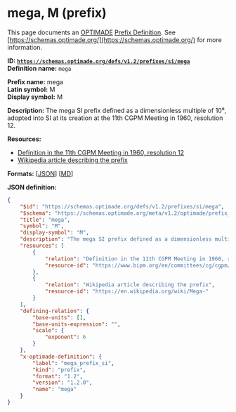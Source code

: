 # mega, M (prefix)

This page documents an [OPTIMADE](https://www.optimade.org/) [Prefix Definition](https://schemas.optimade.org/#definitions). See [https://schemas.optimade.org/](https://schemas.optimade.org/) for more information.

**ID: [`https://schemas.optimade.org/defs/v1.2/prefixes/si/mega`](https://schemas.optimade.org/defs/v1.2/prefixes/si/mega.md)**  
**Definition name:** `mega`

**Prefix name:** mega  
**Latin symbol:** M  
**Display symbol:** M  
  
**Description:** The mega SI prefix defined as a dimensionless multiple of 10⁶, adopted into SI at its creation at the 11th CGPM Meeting in 1960, resolution 12.



**Resources:**

- [Definition in the 11th CGPM Meeting in 1960, resolution 12](https://www.bipm.org/en/committees/cg/cgpm/11-1960/resolution-12)
- [Wikipedia article describing the prefix](https://en.wikipedia.org/wiki/Mega-)


**Formats:** [[JSON](mega.json)] [[MD](mega.md)]

**JSON definition:**

``` json
{
    "$id": "https://schemas.optimade.org/defs/v1.2/prefixes/si/mega",
    "$schema": "https://schemas.optimade.org/meta/v1.2/optimade/prefix_definition.json",
    "title": "mega",
    "symbol": "M",
    "display-symbol": "M",
    "description": "The mega SI prefix defined as a dimensionless multiple of 10\u2076, adopted into SI at its creation at the 11th CGPM Meeting in 1960, resolution 12.",
    "resources": [
        {
            "relation": "Definition in the 11th CGPM Meeting in 1960, resolution 12",
            "resource-id": "https://www.bipm.org/en/committees/cg/cgpm/11-1960/resolution-12"
        },
        {
            "relation": "Wikipedia article describing the prefix",
            "resource-id": "https://en.wikipedia.org/wiki/Mega-"
        }
    ],
    "defining-relation": {
        "base-units": [],
        "base-units-expression": "",
        "scale": {
            "exponent": 6
        }
    },
    "x-optimade-definition": {
        "label": "mega_prefix_si",
        "kind": "prefix",
        "format": "1.2",
        "version": "1.2.0",
        "name": "mega"
    }
}
```